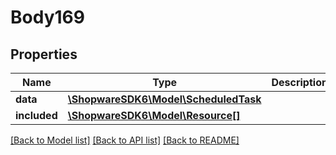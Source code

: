 # Body169

## Properties
Name | Type | Description | Notes
------------ | ------------- | ------------- | -------------
**data** | [**\ShopwareSDK6\Model\ScheduledTask**](ScheduledTask.md) |  | [optional] 
**included** | [**\ShopwareSDK6\Model\Resource[]**](Resource.md) |  | [optional] 

[[Back to Model list]](../../README.md#documentation-for-models) [[Back to API list]](../../README.md#documentation-for-api-endpoints) [[Back to README]](../../README.md)


